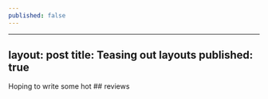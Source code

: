 ```yaml
---
published: false
---
```

---
layout: post
title: Teasing out layouts
published: true
---

Hoping to write some hot ## reviews